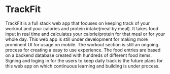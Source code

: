 # TrackFit
TrackFit is a full stack web app that focuses on keeping track of your workout and your calories and protein intake(meal by meal). It takes food input in real time and calculates your calorie/protein for that meal or for your whole day. This web app is still under development for making more prominent UI for usage on mobile. The workout section is still an ongoing process for creating a easy to use experience. The food entries are based on a backend database created with hundreds of different food items. Signing and loging in for the users to keep daily track is the future plans for this web app on which continuous learning and building is under process.
